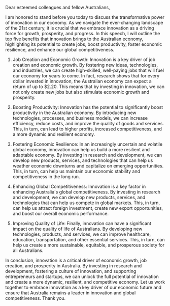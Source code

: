 Dear esteemed colleagues and fellow Australians,

I am honored to stand before you today to discuss the transformative power of innovation in our economy. As we navigate the ever-changing landscape of the 21st century, it is crucial that we embrace innovation as a driving force for growth, prosperity, and progress. In this speech, I will outline the top five benefits that innovation brings to the Australian economy, highlighting its potential to create jobs, boost productivity, foster economic resilience, and enhance our global competitiveness.

1. Job Creation and Economic Growth: Innovation is a key driver of job creation and economic growth. By fostering new ideas, technologies, and industries, we can create high-skilled, well-paying jobs that will fuel our economy for years to come. In fact, research shows that for every dollar invested in innovation, the Australian economy can expect a return of up to $2.20. This means that by investing in innovation, we can not only create new jobs but also stimulate economic growth and prosperity.

2. Boosting Productivity: Innovation has the potential to significantly boost productivity in the Australian economy. By introducing new technologies, processes, and business models, we can increase efficiency, reduce costs, and improve the quality of goods and services. This, in turn, can lead to higher profits, increased competitiveness, and a more dynamic and resilient economy.

3. Fostering Economic Resilience: In an increasingly uncertain and volatile global economy, innovation can help us build a more resilient and adaptable economy. By investing in research and development, we can develop new products, services, and technologies that can help us weather economic downturns and capitalize on emerging opportunities. This, in turn, can help us maintain our economic stability and competitiveness in the long run.

4. Enhancing Global Competitiveness: Innovation is a key factor in enhancing Australia's global competitiveness. By investing in research and development, we can develop new products, services, and technologies that can help us compete in global markets. This, in turn, can help us attract foreign investment, create new export opportunities, and boost our overall economic performance.

5. Improving Quality of Life: Finally, innovation can have a significant impact on the quality of life of Australians. By developing new technologies, products, and services, we can improve healthcare, education, transportation, and other essential services. This, in turn, can help us create a more sustainable, equitable, and prosperous society for all Australians.

In conclusion, innovation is a critical driver of economic growth, job creation, and prosperity in Australia. By investing in research and development, fostering a culture of innovation, and supporting entrepreneurs and startups, we can unlock the full potential of innovation and create a more dynamic, resilient, and competitive economy. Let us work together to embrace innovation as a key driver of our economic future and ensure that Australia remains a leader in innovation and global competitiveness. Thank you.